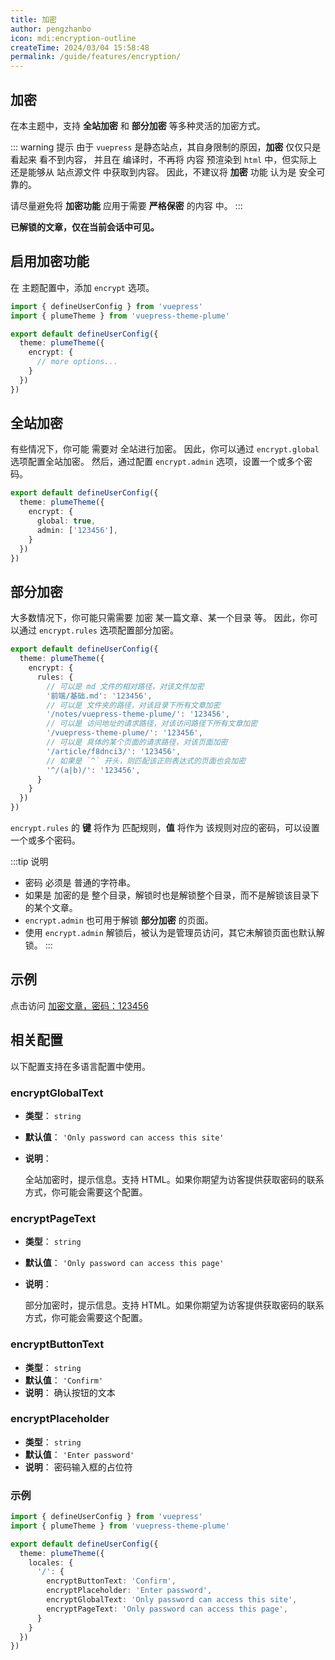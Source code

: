 ```yaml
---
title: 加密
author: pengzhanbo
icon: mdi:encryption-outline
createTime: 2024/03/04 15:58:48
permalink: /guide/features/encryption/
---
```


## 加密

在本主题中，支持 **全站加密** 和 **部分加密** 等多种灵活的加密方式。

::: warning 提示
由于 `vuepress` 是静态站点，其自身限制的原因，**加密** 仅仅只是 看起来 看不到内容，
并且在 编译时，不再将 内容 预渲染到 `html` 中，但实际上 还是能够从 站点源文件 中获取到内容。
因此，不建议将 **加密** 功能 认为是 安全可靠的。

请尽量避免将 **加密功能** 应用于需要 **严格保密** 的内容 中。
:::

**已解锁的文章，仅在当前会话中可见。**

## 启用加密功能

在 主题配置中，添加 `encrypt` 选项。

```ts
import { defineUserConfig } from 'vuepress'
import { plumeTheme } from 'vuepress-theme-plume'

export default defineUserConfig({
  theme: plumeTheme({
    encrypt: {
      // more options...
    }
  })
})
```

## 全站加密

有些情况下，你可能 需要对 全站进行加密。
因此，你可以通过 `encrypt.global` 选项配置全站加密。
然后，通过配置 `encrypt.admin` 选项，设置一个或多个密码。

```ts
export default defineUserConfig({
  theme: plumeTheme({
    encrypt: {
      global: true,
      admin: ['123456'],
    }
  })
})
```

## 部分加密

大多数情况下，你可能只需需要 加密 某一篇文章、某一个目录 等。
因此，你可以通过 `encrypt.rules` 选项配置部分加密。

```ts
export default defineUserConfig({
  theme: plumeTheme({
    encrypt: {
      rules: {
        // 可以是 md 文件的相对路径，对该文件加密
        '前端/基础.md': '123456',
        // 可以是 文件夹的路径，对该目录下所有文章加密
        '/notes/vuepress-theme-plume/': '123456',
        // 可以是 访问地址的请求路径，对该访问路径下所有文章加密
        '/vuepress-theme-plume/': '123456',
        // 可以是 具体的某个页面的请求路径，对该页面加密
        '/article/f8dnci3/': '123456',
        // 如果是 `^` 开头，则匹配该正则表达式的页面也会加密
        '^/(a|b)/': '123456',
      }
    }
  })
})
```

`encrypt.rules` 的 **键** 将作为 匹配规则，**值** 将作为 该规则对应的密码，可以设置 一个或多个密码。

:::tip 说明

- 密码 必须是 普通的字符串。
- 如果是 加密的是 整个目录，解锁时也是解锁整个目录，而不是解锁该目录下的某个文章。
- `encrypt.admin` 也可用于解锁 **部分加密** 的页面。
- 使用 `encrypt.admin` 解锁后，被认为是管理员访问，其它未解锁页面也默认解锁。
:::

## 示例

点击访问 [加密文章，密码：123456](/article/enx7c9s/)

## 相关配置

以下配置支持在多语言配置中使用。

### encryptGlobalText

- **类型**： `string`
- **默认值**： `'Only password can access this site'`
- **说明**：

  全站加密时，提示信息。支持 HTML。如果你期望为访客提供获取密码的联系方式，你可能会需要这个配置。

### encryptPageText

- **类型**： `string`
- **默认值**： `'Only password can access this page'`
- **说明**：

  部分加密时，提示信息。支持 HTML。如果你期望为访客提供获取密码的联系方式，你可能会需要这个配置。

### encryptButtonText

- **类型**： `string`
- **默认值**： `'Confirm'`
- **说明**： 确认按钮的文本

### encryptPlaceholder

- **类型**： `string`
- **默认值**： `'Enter password'`
- **说明**： 密码输入框的占位符

### 示例

```ts
import { defineUserConfig } from 'vuepress'
import { plumeTheme } from 'vuepress-theme-plume'

export default defineUserConfig({
  theme: plumeTheme({
    locales: {
      '/': {
        encryptButtonText: 'Confirm',
        encryptPlaceholder: 'Enter password',
        encryptGlobalText: 'Only password can access this site',
        encryptPageText: 'Only password can access this page',
      }
    }
  })
})
```
